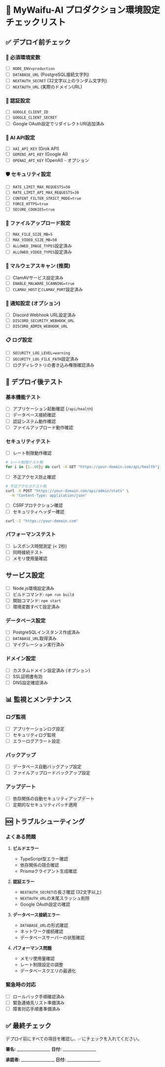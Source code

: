 # 🚀 MyWaifu-AI プロダクション環境設定チェックリスト

## ✅ デプロイ前チェック

### 🔐 必須環境変数
- [ ] `NODE_ENV=production`
- [ ] `DATABASE_URL` (PostgreSQL接続文字列)
- [ ] `NEXTAUTH_SECRET` (32文字以上のランダム文字列)
- [ ] `NEXTAUTH_URL` (実際のドメインURL)

### 🔑 認証設定
- [ ] `GOOGLE_CLIENT_ID`
- [ ] `GOOGLE_CLIENT_SECRET`
- [ ] Google OAuth設定でリダイレクトURI追加済み

### 🤖 AI API設定
- [ ] `XAI_API_KEY` (Grok API)
- [ ] `GEMINI_API_KEY` (Google AI)
- [ ] `OPENAI_API_KEY` (OpenAI) - オプション

### 🛡️ セキュリティ設定
- [ ] `RATE_LIMIT_MAX_REQUESTS=50`
- [ ] `RATE_LIMIT_API_MAX_REQUESTS=30`
- [ ] `CONTENT_FILTER_STRICT_MODE=true`
- [ ] `FORCE_HTTPS=true`
- [ ] `SECURE_COOKIES=true`

### 📁 ファイルアップロード設定
- [ ] `MAX_FILE_SIZE_MB=5`
- [ ] `MAX_VIDEO_SIZE_MB=50`
- [ ] `ALLOWED_IMAGE_TYPES`設定済み
- [ ] `ALLOWED_VIDEO_TYPES`設定済み

### 🦠 マルウェアスキャン (推奨)
- [ ] ClamAVサービス設定済み
- [ ] `ENABLE_MALWARE_SCANNING=true`
- [ ] `CLAMAV_HOST`と`CLAMAV_PORT`設定済み

### 📢 通知設定 (オプション)
- [ ] Discord Webhook URL設定済み
- [ ] `DISCORD_SECURITY_WEBHOOK_URL`
- [ ] `DISCORD_ADMIN_WEBHOOK_URL`

### 📋 ログ設定
- [ ] `SECURITY_LOG_LEVEL=warning`
- [ ] `SECURITY_LOG_FILE_PATH`設定済み
- [ ] ログディレクトリの書き込み権限確認済み

## 🧪 デプロイ後テスト

### 基本機能テスト
- [ ] アプリケーション起動確認 (`/api/health`)
- [ ] データベース接続確認
- [ ] 認証システム動作確認
- [ ] ファイルアップロード動作確認

### セキュリティテスト
- [ ] レート制限動作確認
```bash
# レート制限テスト例
for i in {1..60}; do curl -X GET "https://your-domain.com/api/health"; done
```

- [ ] 不正アクセス防止確認
```bash
# 不正アクセステスト例
curl -X POST "https://your-domain.com/api/admin/stats" \
  -H "Content-Type: application/json"
```

- [ ] CSRFプロテクション確認
- [ ] セキュリティヘッダー確認
```bash
curl -I "https://your-domain.com"
```

### パフォーマンステスト
- [ ] レスポンス時間測定 (< 2秒)
- [ ] 同時接続テスト
- [ ] メモリ使用量確認

## サービス設定

- [ ] Node.js環境設定済み
- [ ] ビルドコマンド: `npm run build`
- [ ] 開始コマンド: `npm start`
- [ ] 環境変数すべて設定済み

### データベース設定

- [ ] PostgreSQLインスタンス作成済み
- [ ] `DATABASE_URL`取得済み
- [ ] マイグレーション実行済み

### ドメイン設定

- [ ] カスタムドメイン設定済み (オプション)
- [ ] SSL証明書有効
- [ ] DNS設定確認済み

## 📊 監視とメンテナンス

### ログ監視

- [ ] アプリケーションログ設定
- [ ] セキュリティログ監視
- [ ] エラーログアラート設定

### バックアップ

- [ ] データベース自動バックアップ設定
- [ ] ファイルアップロードバックアップ設定

### アップデート

- [ ] 依存関係の自動セキュリティアップデート
- [ ] 定期的なセキュリティパッチ適用

## 🆘 トラブルシューティング

### よくある問題

1. **ビルドエラー**
   - TypeScript型エラー確認
   - 依存関係の競合確認
   - Prismaクライアント生成確認

2. **認証エラー**
   - `NEXTAUTH_SECRET`の長さ確認 (32文字以上)
   - `NEXTAUTH_URL`の末尾スラッシュ削除
   - Google OAuth設定の確認

3. **データベース接続エラー**
   - `DATABASE_URL`の形式確認
   - ネットワーク接続確認
   - データベースサーバーの状態確認

4. **パフォーマンス問題**
   - メモリ使用量確認
   - レート制限設定の調整
   - データベースクエリの最適化

### 緊急時の対応

- [ ] ロールバック手順確認済み
- [ ] 緊急連絡先リスト準備済み
- [ ] 障害対応手順書準備済み

## ✅ 最終チェック

デプロイ前にすべての項目を確認し、✅にチェックを入れてください。

**署名:** _________________ **日付:** _________________

**承認者:** _________________ **日付:** _________________
